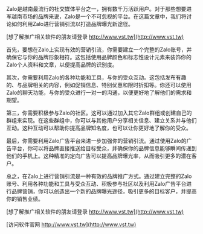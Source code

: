 Zalo是越南最流行的社交媒体平台之一，拥有数千万活跃用户。对于那些想要进军越南市场的品牌来说，Zalo是一个不可忽视的平台。在这篇文章中，我们将讨论如何利用Zalo进行营销引流以打造品牌曝光新途径。

[想了解推广相关软件的朋友请登录 http://www.vst.tw](http://www.vst.tw)

首先，要想在Zalo上实现有效的营销引流，你需要建立一个完整的Zalo账号，并确保它与你的品牌形象相符。这包括使用品牌颜色和标志性设计元素来装饰你的Zalo个人资料和文章，以便提高品牌的识别度。

其次，你需要利用Zalo的各种功能和工具，与你的受众互动。这包括发布有趣的、与品牌相关的内容，例如促销信息、特别优惠和限时折扣等。你还可以使用Zalo的聊天功能，与你的受众进行一对一的沟通，以便更好地了解他们的需求和期望。

第三，你需要积极参与Zalo的社区。这可以通过加入其它Zalo群组或创建自己的群组来实现。在这些群组中，你可以与其他用户分享相关信息、建立关系并与他们互动。这种互动可以帮助你提高品牌知名度，也可以让你更好地了解你的受众。

最后，你需要利用Zalo广告平台来进一步加强你的营销引流。通过使用Zalo的广告平台，你可以将品牌直接推送给目标受众，并确保你的品牌信息能够瞬间传递到他们的手机上。这种精准的定向广告可以提高品牌曝光率，从而吸引更多的潜在客户。

总之，在Zalo上进行营销引流是一种有效的品牌推广方式。通过建立完整的Zalo账号、利用各种功能和工具与受众互动、积极参与社区以及利用Zalo广告平台进行品牌营销，你可以创造出一个新的品牌曝光途径，吸引更多的目标客户，并提高你的销售业绩。

[想了解推广相关软件的朋友请登录 http://www.vst.tw](http://www.vst.tw)


[访问软件官网 http://www.vst.tw](http://www.vst.tw)
